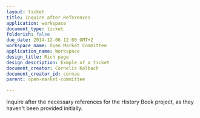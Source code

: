 ```yaml
---
layout: ticket
title: Inquire after References
application: workspace
document_type: ticket
folderish: false
due_date: 2014-12-06 12:00 GMT+2
workspace_name: Open Market Committee
application_name: Workspace
design_title: Rich page
design_description: Exmple of a ticket
document_creator: Cornelis Kolbach
document_creator_id: cornae
parent: open-market-committee

---
```


Inquire after the necessary references for the History Book project, as they haven't been provided initially.